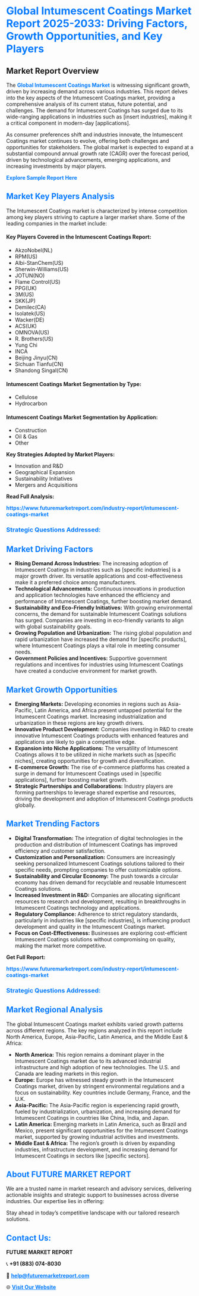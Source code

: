 <h1 style="color: #007BFF;">Global Intumescent Coatings Market Report 2025-2033: Driving Factors, Growth Opportunities, and Key Players</h1>

<section id="overview">
<h2>Market Report Overview</h2>
<p>The <a href="https://www.futuremarketreport.com/industry-report/intumescent-coatings-market" style="color: #007BFF; text-decoration: none;"><strong>Global Intumescent Coatings Market</strong></a> is witnessing significant growth, driven by increasing demand across various industries. This report delves into the key aspects of the Intumescent Coatings market, providing a comprehensive analysis of its current status, future potential, and challenges. The demand for Intumescent Coatings has surged due to its wide-ranging applications in industries such as [insert industries], making it a critical component in modern-day [applications].</p>
<p>As consumer preferences shift and industries innovate, the Intumescent Coatings market continues to evolve, offering both challenges and opportunities for stakeholders. The global market is expected to expand at a substantial compound annual growth rate (CAGR) over the forecast period, driven by technological advancements, emerging applications, and increasing investments by major players.</p>
</section>

<section id="overview">
<p><a href="https://www.futuremarketreport.com/request-sample/reportId=85802" style="color: #007BFF; text-decoration: none;"><strong>Explore Sample Report Here</strong></a></p>
</section>

<section id="key-players">
<h2 style="color: #007BFF;">Market Key Players Analysis</h2>
<p>The Intumescent Coatings market is characterized by intense competition among key players striving to capture a larger market share. Some of the leading companies in the market include:</p>
<h4>Key Players Covered in the Intumescent Coatings Report:</h4>
<ul><li>AkzoNobel(NL)</li><li>RPM(US)</li><li>Albi-StanChem(US)</li><li>Sherwin-Williams(US)</li><li>JOTUN(NO)</li><li>Flame Control(US)</li><li>PPG(UK)</li><li>3M(US)</li><li>SKK(JP)</li><li>Demilec(CA)</li><li>Isolatek(US)</li><li>Wacker(DE)</li><li>ACS(UK)</li><li>OMNOVA(US)</li><li>R. Brothers(US)</li><li>Yung Chi</li><li>INCA</li><li>Beijing Jinyu(CN)</li><li>Sichuan Tianfu(CN)</li><li>Shandong Singal(CN)</li></ul>
<h4>Intumescent Coatings Market Segmentation by Type:</h4>
<ul><li>Cellulose</li><li>Hydrocarbon</li></ul>

<h4>Intumescent Coatings Market Segmentation by Application:</h4>
<ul><li>Construction</li><li>Oil &amp; Gas</li><li>Other</li></ul>
<p><strong>Key Strategies Adopted by Market Players:</strong></p>
<ul>
<li>Innovation and R&D</li>
<li>Geographical Expansion</li>
<li>Sustainability Initiatives</li>
<li>Mergers and Acquisitions</li>
</ul>
</section>

<section>
<p><strong>Read Full Analysis: </strong></p><a href="https://www.futuremarketreport.com/industry-report/intumescent-coatings-market" style="color: #007BFF; text-decoration: none;"><strong>https://www.futuremarketreport.com/industry-report/intumescent-coatings-market</strong></a>
<h3 style="color: #007BFF;">Strategic Questions Addressed:</h3>
</section>

<section id="driving-factors">
<h2 style="color: #007BFF;">Market Driving Factors</h2>
<ul>
<li><strong>Rising Demand Across Industries:</strong> The increasing adoption of Intumescent Coatings in industries such as [specific industries] is a major growth driver. Its versatile applications and cost-effectiveness make it a preferred choice among manufacturers.</li>
<li><strong>Technological Advancements:</strong> Continuous innovations in production and application technologies have enhanced the efficiency and performance of Intumescent Coatings, further boosting market demand.</li>
<li><strong>Sustainability and Eco-Friendly Initiatives:</strong> With growing environmental concerns, the demand for sustainable Intumescent Coatings solutions has surged. Companies are investing in eco-friendly variants to align with global sustainability goals.</li>
<li><strong>Growing Population and Urbanization:</strong> The rising global population and rapid urbanization have increased the demand for [specific products], where Intumescent Coatings plays a vital role in meeting consumer needs.</li>
<li><strong>Government Policies and Incentives:</strong> Supportive government regulations and incentives for industries using Intumescent Coatings have created a conducive environment for market growth.</li>
</ul>
</section>

<section id="growth-opportunities">
<h2 style="color: #007BFF;">Market Growth Opportunities</h2>
<ul>
<li><strong>Emerging Markets:</strong> Developing economies in regions such as Asia-Pacific, Latin America, and Africa present untapped potential for the Intumescent Coatings market. Increasing industrialization and urbanization in these regions are key growth drivers.</li>
<li><strong>Innovative Product Development:</strong> Companies investing in R&D to create innovative Intumescent Coatings products with enhanced features and applications are likely to gain a competitive edge.</li>
<li><strong>Expansion into Niche Applications:</strong> The versatility of Intumescent Coatings allows it to be utilized in niche markets such as [specific niches], creating opportunities for growth and diversification.</li>
<li><strong>E-commerce Growth:</strong> The rise of e-commerce platforms has created a surge in demand for Intumescent Coatings used in [specific applications], further boosting market growth.</li>
<li><strong>Strategic Partnerships and Collaborations:</strong> Industry players are forming partnerships to leverage shared expertise and resources, driving the development and adoption of Intumescent Coatings products globally.</li>
</ul>
</section>

<section id="trending-factors">
<h2 style="color: #007BFF;">Market Trending Factors</h2>
<ul>
<li><strong>Digital Transformation:</strong> The integration of digital technologies in the production and distribution of Intumescent Coatings has improved efficiency and customer satisfaction.</li>
<li><strong>Customization and Personalization:</strong> Consumers are increasingly seeking personalized Intumescent Coatings solutions tailored to their specific needs, prompting companies to offer customizable options.</li>
<li><strong>Sustainability and Circular Economy:</strong> The push towards a circular economy has driven demand for recyclable and reusable Intumescent Coatings solutions.</li>
<li><strong>Increased Investment in R&D:</strong> Companies are allocating significant resources to research and development, resulting in breakthroughs in Intumescent Coatings technology and applications.</li>
<li><strong>Regulatory Compliance:</strong> Adherence to strict regulatory standards, particularly in industries like [specific industries], is influencing product development and quality in the Intumescent Coatings market.</li>
<li><strong>Focus on Cost-Effectiveness:</strong> Businesses are exploring cost-efficient Intumescent Coatings solutions without compromising on quality, making the market more competitive.</li>
</ul>
</section>

<section>
<p><strong>Get Full Report: </strong></p><a href="https://www.futuremarketreport.com/industry-report/intumescent-coatings-market" style="color: #007BFF; text-decoration: none;"><strong>https://www.futuremarketreport.com/industry-report/intumescent-coatings-market</strong></a>
<h3 style="color: #007BFF;">Strategic Questions Addressed:</h3>
</section>


<section id="regional-analysis">
<h2 style="color: #007BFF;">Market Regional Analysis</h2>
<p>The global Intumescent Coatings market exhibits varied growth patterns across different regions. The key regions analyzed in this report include North America, Europe, Asia-Pacific, Latin America, and the Middle East & Africa:</p>
<ul>
<li><strong>North America:</strong> This region remains a dominant player in the Intumescent Coatings market due to its advanced industrial infrastructure and high adoption of new technologies. The U.S. and Canada are leading markets in this region.</li>
<li><strong>Europe:</strong> Europe has witnessed steady growth in the Intumescent Coatings market, driven by stringent environmental regulations and a focus on sustainability. Key countries include Germany, France, and the U.K.</li>
<li><strong>Asia-Pacific:</strong> The Asia-Pacific region is experiencing rapid growth, fueled by industrialization, urbanization, and increasing demand for Intumescent Coatings in countries like China, India, and Japan.</li>
<li><strong>Latin America:</strong> Emerging markets in Latin America, such as Brazil and Mexico, present significant opportunities for the Intumescent Coatings market, supported by growing industrial activities and investments.</li>
<li><strong>Middle East & Africa:</strong> The region’s growth is driven by expanding industries, infrastructure development, and increasing demand for Intumescent Coatings in sectors like [specific sectors].</li>
</ul>
</section>

<footer>
<h2 style="color: #007BFF;">About FUTURE MARKET REPORT</h2>
<p>We are a trusted name in market research and advisory services, delivering actionable insights and strategic support to businesses across diverse industries. Our expertise lies in offering:</p>

<p>Stay ahead in today’s competitive landscape with our tailored research solutions.</p>

<h2 style="color: #007BFF;">Contact Us:</h2>
<p><strong>FUTURE MARKET REPORT</strong></p>
<p>📞 <strong>+91 (883) 074-8030</strong></p>
<p>📧 <strong><a href="mailto:help@futuremarketreport.com" style="color: #007BFF;">help@futuremarketreport.com</a></strong></p>
<p>🌐 <strong><a href="https://www.futuremarketreport.com/" style="color: #007BFF;">Visit Our Website</a></strong></p>
</footer>